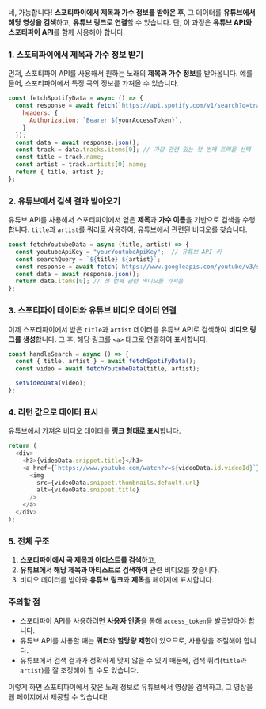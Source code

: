 네, 가능합니다! **스포티파이에서 제목과 가수 정보를 받아온 후**, 그 데이터를 **유튜브에서 해당 영상을 검색**하고, **유튜브 링크로 연결**할 수 있습니다. 단, 이 과정은 **유튜브 API와 스포티파이 API**를 함께 사용해야 합니다.

### 1. **스포티파이에서 제목과 가수 정보 받기**
먼저, 스포티파이 API를 사용해서 원하는 노래의 **제목과 가수 정보**를 받아옵니다. 예를 들어, 스포티파이에서 특정 곡의 정보를 가져올 수 있습니다.

```javascript
const fetchSpotifyData = async () => {
  const response = await fetch(`https://api.spotify.com/v1/search?q=track:${searchQuery}&type=track`, {
    headers: {
      Authorization: `Bearer ${yourAccessToken}`,
    }
  });
  const data = await response.json();
  const track = data.tracks.items[0]; // 가장 관련 있는 첫 번째 트랙을 선택
  const title = track.name;
  const artist = track.artists[0].name;
  return { title, artist };
};
```

### 2. **유튜브에서 검색 결과 받아오기**
유튜브 API를 사용해서 스포티파이에서 얻은 **제목**과 **가수 이름**을 기반으로 검색을 수행합니다. `title`과 `artist`를 쿼리로 사용하여, 유튜브에서 관련된 비디오를 찾습니다.

```javascript
const fetchYoutubeData = async (title, artist) => {
  const youtubeApiKey = "yourYoutubeApiKey";  // 유튜브 API 키
  const searchQuery = `${title} ${artist}`;
  const response = await fetch(`https://www.googleapis.com/youtube/v3/search?part=snippet&q=${searchQuery}&key=${youtubeApiKey}`);
  const data = await response.json();
  return data.items[0]; // 첫 번째 관련 비디오를 가져옴
};
```

### 3. **스포티파이 데이터와 유튜브 비디오 데이터 연결**
이제 스포티파이에서 받은 `title`과 `artist` 데이터를 유튜브 API로 검색하여 **비디오 링크를 생성**합니다. 그 후, 해당 링크를 `<a>` 태그로 연결하여 표시합니다.

```javascript
const handleSearch = async () => {
  const { title, artist } = await fetchSpotifyData();
  const video = await fetchYoutubeData(title, artist);

  setVideoData(video);
};
```

### 4. **리턴 값으로 데이터 표시**
유튜브에서 가져온 비디오 데이터를 **링크 형태로 표시**합니다.

```javascript
return (
  <div>
    <h3>{videoData.snippet.title}</h3>
    <a href={`https://www.youtube.com/watch?v=${videoData.id.videoId}`} target="_blank" rel="noopener noreferrer">
      <img
        src={videoData.snippet.thumbnails.default.url}
        alt={videoData.snippet.title}
      />
    </a>
  </div>
);
```

### 5. **전체 구조**

1. **스포티파이에서 곡 제목과 아티스트를 검색**하고,
2. **유튜브에서 해당 제목과 아티스트로 검색하여** 관련 비디오를 찾습니다.
3. 비디오 데이터를 받아와 **유튜브 링크**와 **제목**을 페이지에 표시합니다.

### 주의할 점
- 스포티파이 API를 사용하려면 **사용자 인증**을 통해 `access_token`을 발급받아야 합니다.
- 유튜브 API를 사용할 때는 **쿼터**와 **할당량 제한**이 있으므로, 사용량을 조절해야 합니다.
- 유튜브에서 검색 결과가 정확하게 맞지 않을 수 있기 때문에, 검색 쿼리(`title`과 `artist`)를 잘 조정해야 할 수도 있습니다.

이렇게 하면 스포티파이에서 찾은 노래 정보로 유튜브에서 영상을 검색하고, 그 영상을 웹 페이지에서 제공할 수 있습니다!


